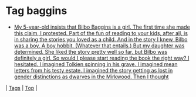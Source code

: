 <!--
title: Tag baggins
date: 2020-06-28T15:26:59.377Z
tags:
-->
# Tag baggins

 * [My 5-year-old insists that Bilbo Baggins is a girl. The first time she made this claim, I protested. Part of the fun of reading to your kids, after all, is in sharing the stories you loved as a child. And in the story I knew, Bilbo was a boy. A boy hobbit. (Whatever that entails.) But my daughter was determined. She liked the story pretty well so far, but Bilbo was definitely a girl. So would I please start reading the book the right way? I hesitated. I imagined Tolkien spinning in his grave. I imagined mean letters from his testy estate. I imagined the story getting as lost in gender distinctions as dwarves in the Mirkwood. Then I thought](73603916131.md)

| [Tags](tags.md) | [Top](index.md) |
